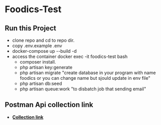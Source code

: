 # Foodics-Test

## Run this Project

- clone repo and cd to repo dir.
- copy .env.example .env
- docker-compose up --build -d
- access the container docker exec -it foodics-test bash
  - composer install.
  - php artisan key:generate
  - php artisan migrate      "create database in your program with name foodics or you can change name but sjould update in env file"
  - php artisan db:seed
  - php artisan queue:work "to disbatch job that sending email"


## Postman Api collection link 

- **[ِCollection link ](https://www.postman.com/she3bo/workspace/foodics/collection/7931402-edd7fa8d-ba31-4516-af63-9ca4a8e2d4ae?action=share&creator=7931402)**
